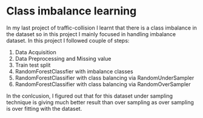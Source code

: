 # Class imbalance learning

In my last project of traffic-collision I learnt that there is a class imbalance in the dataset so in this project I mainly focused in handling imbalance dataset.
In this project I followed couple of steps:
  1. Data Acquisition
  2. Data Preprocessing and Missing value
  3. Train test split
  4. RandomForestClassfier with imbalance classes
  5. RandomForestClassifier with class balancing via RandomUnderSampler
  6. RandomForestClassifier with class balancing via RandomOverSampler

In the conlcusion, I figured out that for this dataset under sampling technique is giving much better result than over sampling as over sampling is over fitting with the dataset.
